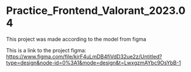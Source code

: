 # Practice_Frontend_Valorant_2023.04
This project was made according to the model from figma


This is a link to the project figma:
https://www.figma.com/file/kirF4uLmDB4fiVdD32ue2z/Untitled?type=design&node-id=0%3A1&mode=design&t=LwxgzmAYbc9OsYbB-1

